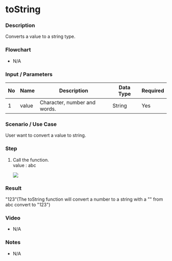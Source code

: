 # toString

### Description

Converts a value to a string type.

### Flowchart

- N/A 

### Input / Parameters

| No | Name | Description | Data Type | Required |
| ------ | ------ | ------ |------ | ------ |
| 1 | value | Character, number and words. | String | Yes  |

### Scenario / Use Case

User want to convert a value to string.

### Step

1. Call the function.
   <br>
   value : abc<br />

   ![](../../../../document/function/Conversion/toString/toString-step-1.png?raw=true)
    
### Result

"123"(The toString function will convert a number to a string with a "" from abc convert to "123")
    
### Video

- N/A

<!--[![Video](http://i.imgur.com/Ot5DWAW.png)](https://youtu.be/StTqXEQ2l-Y?t=35s)-->

### Notes

- N/A